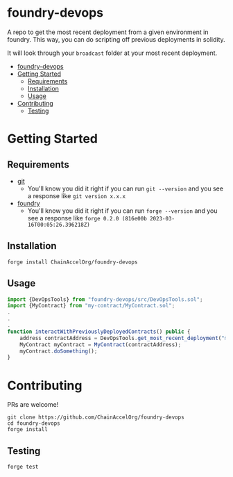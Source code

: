 # foundry-devops

A repo to get the most recent deployment from a given environment in foundry. This way, you can do scripting off previous deployments in solidity. 

It will look through your `broadcast` folder at your most recent deployment. 


- [foundry-devops](#foundry-devops)
- [Getting Started](#getting-started)
  - [Requirements](#requirements)
  - [Installation](#installation)
  - [Usage](#usage)
- [Contributing](#contributing)
  - [Testing](#testing)


# Getting Started

## Requirements

- [git](https://git-scm.com/book/en/v2/Getting-Started-Installing-Git)
  - You'll know you did it right if you can run `git --version` and you see a response like `git version x.x.x`
- [foundry](https://getfoundry.sh/)
  - You'll know you did it right if you can run `forge --version` and you see a response like `forge 0.2.0 (816e00b 2023-03-16T00:05:26.396218Z)`


## Installation

```
forge install ChainAccelOrg/foundry-devops
```

## Usage

```javascript
import {DevOpsTools} from "foundry-devops/src/DevOpsTools.sol";
import {MyContract} from "my-contract/MyContract.sol";
.
.
.
function interactWithPreviouslyDeployedContracts() public {
    address contractAddress = DevOpsTools.get_most_recent_deployment("my-contract-name", block.chainid);
    MyContract myContract = MyContract(contractAddress);
    myContract.doSomething();
}
```

# Contributing

PRs are welcome!

```
git clone https://github.com/ChainAccelOrg/foundry-devops
cd foundry-devops
forge install
```

## Testing

```
forge test
```
